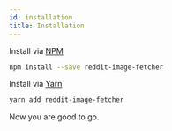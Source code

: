 ```yaml
---
id: installation
title: Installation
---
```


Install via <a href="https://www.npmjs.com/package/reddit-image-fetcher">NPM</a>
```sh
npm install --save reddit-image-fetcher
```

Install via <a href="https://yarnpkg.com/package/reddit-image-fetcher">Yarn</a>
```sh
yarn add reddit-image-fetcher
```

Now you are good to go.
